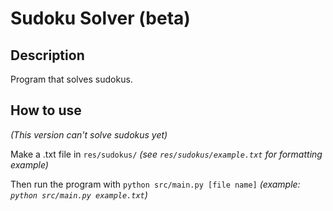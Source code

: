 # **Sudoku Solver (beta)**

## **Description**

Program that solves sudokus.

## **How to use**

*(This version can't solve sudokus yet)*

Make a .txt file in `res/sudokus/` *(see `res/sudokus/example.txt` for formatting example)*

Then run the program with `python src/main.py [file name]` *(example: `python src/main.py example.txt`)*